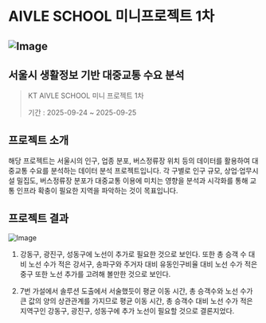 # AIVLE SCHOOL 미니프로젝트 1차 


![Image](https://github.com/user-attachments/assets/b86d4b2c-a892-4ec0-9ca6-57d0d3cbc5c6)
---

## 서울시 생활정보 기반 대중교통 수요 분석

> KT AIVLE SCHOOL 미니 프로젝트 1차
> 
> 기간 : 2025-09-24 ~ 2025-09-25


## 프로젝트 소개

해당 프로젝트는 서울시의 인구, 업종 분포, 버스정류장 위치 등의 데이터를 활용하여 대중교통 수요를 분석하는 데이터 분석 프로젝트입니다. 
각 구별로 인구 규모, 상업·업무시설 밀집도, 버스정류장 분포가 대중교통 이용에 미치는 영향을 분석과 시각화를 통해 교통 인프라 확충이 필요한 지역을 파악하는 것이 목표입니다.

## 프로젝트 결과

![Image](https://github.com/user-attachments/assets/1fe6f239-44d7-4292-9bfd-7a3336239aca)


1. 강동구, 광진구, 성동구에 노선이 추가로 필요한 것으로 보인다. 또한 총 승객 수 대비 노선 수가 적은 강서구, 송파구와 주거자 대비 유동인구비율 대비 노선 수가 적은 중구 또한 노선 추가를 고려해 볼만한 것으로 보인다.

2. 7번 가설에서 솔루션 도출에서 서술했듯이 평균 이동 시간, 총 승객수와 노선 수가 큰 값의 양의 상관관계를 가지므로 평균 이동 시간, 총 승객수 대비 노선 수가 적은 지역구인 강동구, 광진구, 성동구에 추가 노선이 필요할 것으로 결론지었다.
